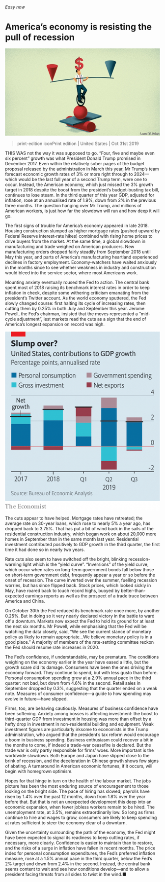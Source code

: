 ###### Easy now

# America’s economy is resisting the pull of recession 

![image](images/20191102_usd010.jpg) 

> print-edition iconPrint edition | United States | Oct 31st 2019 

THIS WAS not the way it was supposed to go. “Four, five and maybe even six percent” growth was what President Donald Trump promised in December 2017. Even within the relatively sober pages of the budget proposal released by the administration in March this year, Mr Trump’s team forecast economic growth rates of 3% or more right through to 2024—which would be the last full year of a second Trump term, were one to occur. Instead, the American economy, which just missed the 3% growth target in 2018 despite the boost from the president’s budget-busting tax bill, continues to lose steam. In the third quarter of this year GDP, adjusted for inflation, rose at an annualised rate of 1.9%, down from 2% in the previous three months. The question hanging over Mr Trump, and millions of American workers, is just how far the slowdown will run and how deep it will go. 

The first signs of trouble for America’s economy appeared in late 2018. Housing construction slumped as higher mortgage rates (pushed upward by Federal Reserve interest-rate hikes) combined with rising home prices to drive buyers from the market. At the same time, a global slowdown in manufacturing and trade weighed on American producers. New manufacturing orders dropped fairly steadily from September 2018 until May this year, and parts of America’s manufacturing heartland experienced declines in factory employment. Economy-watchers have waited anxiously in the months since to see whether weakness in industry and construction would bleed into the service sector, where most Americans work. 

Mounting anxiety eventually roused the Fed to action. The central bank spent most of 2018 raising its benchmark interest rates in order to keep inflation in check, despite some withering criticism emanating from the president’s Twitter account. As the world economy sputtered, the Fed slowly changed course: first halting its cycle of increasing rates, then cutting them by 0.25% in both July and September this year. Jerome Powell, the Fed’s chairman, insisted that the moves represented a “mid-cycle adjustment”, lest markets read the cuts as a sign that the end of America’s longest expansion on record was nigh. 

![image](images/20191102_USC082_0.png) 

The cuts appear to have helped. Mortgage rates have retreated; the average rate on 30-year loans, which rose to nearly 5% a year ago, has dropped back to 3.75%. That has put a bit of wind back in the sails of the residential construction industry, which began work on about 20,000 more homes in September than in the same month last year. Residential investment contributed positively to GDP growth in the third quarter, the first time it had done so in nearly two years. 

Rate cuts also seem to have switched off the bright, blinking recession-warning light which is the “yield curve”. “Inversions” of the yield curve, which occur when rates on long-term government bonds fall below those on short-term government debt, frequently appear a year or so before the onset of recession. The curve inverted over the summer, fuelling recession worries, but has since flipped back. Stock prices, which looked sickly in May, have roared back to touch record highs, buoyed by better-than-expected earnings reports as well as the prospect of a trade truce between America and China. 

On October 30th the Fed reduced its benchmark rate once more, by another 0.25%. But in doing so it very nearly declared victory in the battle to ward off a downturn. Markets now expect the Fed to hold its ground for at least the next six months. Mr Powell, while emphasising that the Fed will be watching the data closely, said, “We see the current stance of monetary policy as likely to remain appropriate...We believe monetary policy is in a good place.” A majority of members of the rate-setting committee reckon the Fed should resume rate increases in 2020. 

The Fed’s confidence, if understandable, may be premature. The conditions weighing on the economy earlier in the year have eased a little, but the growth scare did its damage. Consumers have been the ones driving the economy forward. They continue to spend, but with less gusto than before. Personal consumption spending grew at a 2.9% annual pace in the third quarter: not bad, but down from 4.6% in the second. Retail sales in September dropped by 0.3%, suggesting that the quarter ended on a weak note. Measures of consumer confidence—a guide to how spending may evolve in future—have slipped. 

Firms, too, are behaving cautiously. Measures of business confidence have been softening. Anxiety among bosses is affecting investment: the boost to third-quarter GDP from investment in housing was more than offset by a hefty drop in investment in non-residential building and equipment. Weak investment figures are particularly irksome to economists in the Trump administration, who argued that the president’s tax reform would encourage a boom in business spending. Business enthusiasm could recover a bit in the months to come, if indeed a trade-war ceasefire is declared. But the trade war is only partly responsible for firms’ woes. More important is the worldwide slowdown. Both Europe and Japan have slipped close to the brink of recession, and the deceleration in Chinese growth shows few signs of abating. A turnaround in American economic fortunes, if it occurs, will begin with homegrown optimism. 

Hopes for that hinge in turn on the health of the labour market. The jobs picture has been the most enduring source of encouragement to those looking on the bright side. The pace of hiring has slowed; payrolls have risen by 1.4% over the past 12 months, down from 1.8% over the year before that. But that is not an unexpected development this deep into an economic expansion, when fewer jobless workers remain to be hired. The unemployment rate, at 3.5%, remains extraordinarily low. So long as firms continue to hire and wages to grow, consumers are likely to keep spending at rates sufficient to steer the economy clear of a downturn. 

Given the uncertainty surrounding the path of the economy, the Fed might have been expected to signal its readiness to keep cutting rates, if necessary, more clearly. Confidence is easier to maintain than to restore, and the risks of a surge in inflation have fallen in recent months. The price index for personal consumption expenditures, the Fed’s preferred inflation measure, rose at a 1.5% annual pace in the third quarter, below the Fed’s 2% target and down from 2.4% in the second. Instead, the central bank seems content to wait and see how conditions develop—and to allow a president facing threats from all sides to twist in the wind.■ 

